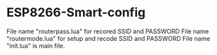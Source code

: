 # ESP8266-Smart-config

File name "routerpass.lua" for recored SSID and PASSWORD
File name "routermode.lua" for setup and recode SSID and PASSWORD
File name "init.lua" is main file.
